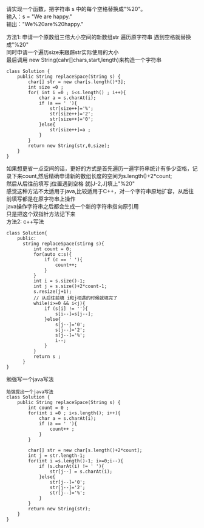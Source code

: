请实现一个函数，把字符串 s 中的每个空格替换成"%20"。  
输入：s = "We are happy."  
输出："We%20are%20happy."

方法1:
    申请一个原数组三倍大小空间的新数组str
    遍历原字符串 遇到空格就替换成"%20"  
    同时申请一个遍历size来跟踪str实际使用的大小  
    最后调用 new String(cahr[]chars,start,length)来构造一个字符串
```
class Solution {
    public String replaceSpace(String s) {
        char[] str = new char[s.length()*3];
        int size =0 ;
        for( int i =0 ; i<s.length() ; i++){
            char a = s.charAt(i);
            if (a == ' '){
                str[size++]='%';
                str[size++]='2';
                str[size++]='0';            
            }else{
                str[size++]=a ;
            }
        }
        return new String(str,0,size);
    }
}
```
如果想更省一点空间的话，更好的方式是首先遍历一遍字符串统计有多少空格，记录下来count,然后精确申请新的数组长度的空间为s.length()+2*count;  
然后从后往前填写 j位置遇到空格 就[J-2,J]填上"%20"  
感觉这种方法不太适用于java,比较适用于C++，对一个字符串原地扩容，从后往前填写都是在原字符串上操作  
java操作字符串之后都会生成一个新的字符串指向原引用   
只是把这个双指针方法记下来   
方法2:
c++写法
```
class Solution{
    public:
      string replaceSpace(stirng s){
          int count = 0;
          for(auto c:s){
              if (c == ' '){
                  count++;
              }
          }
          int i = s.size()-1;
          int j = s.size()+2*count-1;
          s.resize(j+1);
          // 从后往前填 i和j相遇的时候就填完了
          while(i>=0 && i<j){
              if (s[i] != ''){
                  s[i--]=s[j--];
              }else{
                  s[j--]='0';
                  s[j--]='2';
                  s[j--]='%';
                  i--;
              }
          }
          return s ;
      }
}
```
勉强写一个java写法
```
勉强提出一个java写法
class Solution {
    public String replaceSpace(String s) {
        int count = 0 ;
        for(int i =0 ; i<s.length(); i++){
            char a = s.charAt(i);
            if (a == ' '){
                count++ ;
            }
        }

        char[] str = new char[s.length()+2*count];
        int j = str.length-1;
        for(int i =s.length()-1; i>=0;i--){
            if (s.charAt(i) != ' '){
                str[j--] = s.charAt(i);
            }else{
                str[j--]='0';
                str[j--]='2';
                str[j--]='%';
            }
        }
        return new String(str);
    }
}
```


